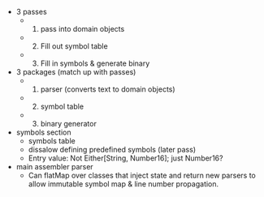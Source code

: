 - 3 passes
    - 1) pass into domain objects
    - 2) Fill out symbol table
    - 3) Fill in symbols & generate binary
- 3 packages (match up with passes)
    - 1) parser (converts text to domain objects)
    - 2) symbol table
    - 3) binary generator
- symbols section
    - symbols table
    - dissalow defining predefined symbols (later pass)
    - Entry value:  Not Either[String, Number16]; just Number16?
- main assembler parser
    - Can flatMap over classes that inject state and return new parsers
      to allow immutable symbol map & line number propagation.
